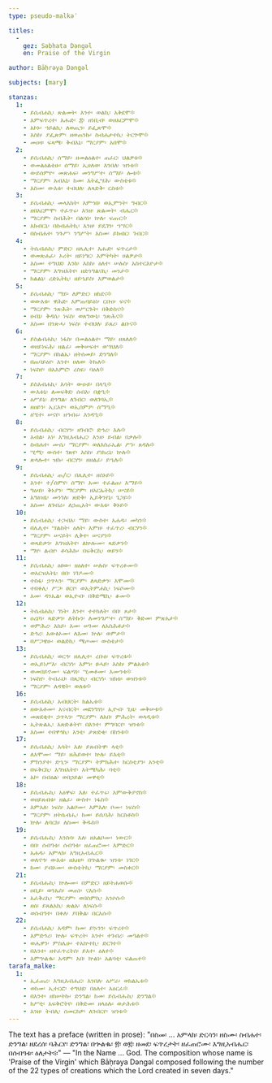 ```yaml
---
type: pseudo-malkəʾ

titles:
  -
    gez: Səbḥata Dəngəl
    en: Praise of the Virgin

author: Bāḥrəya Dəngəl

subjects: [mary]

stanzas:
  1:
    - ይሴብሐኪ፡ ጽልመት፡ እንተ፡ ወልኪ፡ አቅደሞ፨
    - እምፍጥረተ፡ እሑድ፡ ፰፡ ዘነቢብ፡ ወዘአርምሞ፨
    - አኮኑ፡ ኀይልኪ፡ ለወጢን፡ ይፌጽሞ፨
    - እስከ፡ ያፌጽም፡ ዘወጠንኩ፡ ስብሐታተኪ፡ ትርጕሞ፨
    - መዐዛ፡ ፍጻሜ፡ ቅብእኒ፡ ማርያም፡ አበሞ፨
  2:
    - ይሴብሐኪ፡ ሰማይ፡ ዘመልዕልተ፡ ጠፈር፡ ህልዎቱ፨
    - ወመልዕልቴሁ፡ ሰማይ፡ ኢሀለወ፡ እንበለ፡ ዝንቱ፨
    - ውይሰምዮ፡ መጽሐፍ፡ መንግሥተ፡ ሰማይ፡ ሎቱ፨
    - ማርያም፡ አብእኒ፡ ከመ፡ እትፌሣሕ፡ ውስቴቱ፨
    - እስመ፡ ውእቱ፡ ተብህለ፡ ለጻድቅ፡ ርስቱ፨
  3:
    - ይሴብሐኪ፡ መላእክት፡ እምኀበ፡ ወኢምንት፡ ግብር፨
    - ዘበአርምሞ፡ ተፈጥሩ፡ እንዘ፡ ጽልመት፡ ብሔር፨
    - ማርያም፡ ስብሕት፡ በልሳነ፡ ኵሉ፡ ፍጡር፨
    - አክብርኒ፡ በስብሐትኪ፡ እንዘ፡ ይዴገን፡ ኀሣር፨
    - በስብሐተ፡ ንጉሥ፡ ንግሥት፡ እስመ፡ ይክብር፡ ገብር፨
  4:
    - ትሴብሐኪ፡ ምድር፡ ዘሌሊተ፡ እሑድ፡ ፍጥረታ፨
    - ወመጽሐፈ፡ ኦሪት፡ ዘይነግር፡ እምትካት፡ ሀልዎታ፨
    - እስመ፡ ተግህደ፡ እንከ፡ እስከ፡ ዕለተ፡ ሠሉስ፡ አስተርእዮታ፨
    - ማርያም፡ እግዝእትየ፡ ዘድንግልናኪ፡ መንታ፨
    - ክልልኒ፡ ረድኤትኪ፡ ዘይኄይስ፡ እምወልታ፨
  5:
    - ይሴብሐኪ፡ ማይ፡ ለምድር፡ ዘከደና፨
    - ወውእቱ፡ ዋሕድ፡ እምጠባይዕነ፡ ርቡዐ፡ ፍና፨
    - ማርያም፡ ንጽሕት፡ ወሥርጉት፡ በቅድስና፨
    - ሀብኒ፡ ቅዳሴ፡ ነፍስ፡ ወጸግውኒ፡ ንጽሕና፨
    - እስመ፡ በንጽሓ፡ ነፍስ፡ ተብህለ፡ ይጸሪ፡ ልቡና፨
  6:
    - ይስልብሐኪ፡ ነፋስ፡ በመልዕልተ፡ ማይ፡ ዘጸለለ፨
    - ወዘይነፍሕ፡ ዘልፈ፡ መቅሠፍተ፡ ወሣህለ፨
    - ማርያም፡ በክልኤ፡ ዘትሰመይ፡ ድንግለ፨
    - በጠባይዕየ፡ እንተ፡ ሀለወ፡ ትኩለ፨
    - ነፍስየ፡ በአእምሮ፡ ረስዪ፡ ባዕለ፨
  7:
    - ይስእብሐኪ፡ እሳት፡ ውዑይ፡ በላዒ፨
    - ውእቱኒ፡ ለመፍቅደ፡ ሰብእ፡ በቋዒ፨
    - ዕሥይኒ፡ ድንግል፡ ለገብር፡ ወለገባኢ፨
    - ዘዐይን፡ ኢርእዮ፡ ወኢሰምዖ፡ ሰማዒ፨
    - ዕሤተ፡ ሠናየ፡ ዘኅብሩ፡ እንዳዒ፨
  8:
    - ይሴብሐኪ፡ ብርሃን፡ ዘገብሮ፡ ድኅረ፡ እሉ፨
    - እብል፡ አነ፡ እግዚአብሔር፡ እንዘ፡ ይብል፡ በቃሉ፨
    - ስብሐተ፡ ሙሴ፡ ማርያም፡ ወለእስራኤል፡ ሥነ፡ ጸዳሉ፨
    - ሢሚ፡ ውስተ፡ ገጽየ፡ እስከ፡ ያነክረኒ፡ ኵሉ፨
    - ጽላሎተ፡ ዝኩ፡ ብርሃን፡ ዘዘልፈ፡ ይኄሉ፨
  9:
    - ይሴብሐኪ፡ ጠ/ር፡ በሌሊተ፡ ዘሰኑይ፨
    - እንተ፡ ተ/ሰምየ፡ ሰማየ፡ አመ፡ ተፈልጠ፡ እማይ፨
    - ግዕዛነ፡ ቅኑያን፡ ማርያም፡ ዘአርኡትኪ፡ ሠናይ፨
    - አግዕዝኒ፡ መንገለ፡ ጽድቅ፡ ኢይቅንየኒ፡ ጌጋይ፨
    - እስመ፡ ለገብራ፡ ለኃጢአት፡ ውእቱ፡ ቅኑይ፨
  10:
    - ይሴብሐኪ፡ ተጋብአ፡ ማይ፡ ውስተ፡ አሐዱ፡ መካን፨
    - በሌሊተ፡ ሣልስት፡ ዕለት፡ እምዘ፡ ተፈጥረ፡ ብርሃን፨
    - ማርያም፡ ሠናይት፡ ሊቅተ፡ ሠናያን፨
    - ወጻድቃን፡ እግዝእትየ፡ ለኵሎሙ፡ ጻድቃን፨
    - ማየ፡ ልብየ፡ ቶሳሕኩ፡ በፍቅርኪ፡ ወይን፨
  11:
    - ይሴብሐኪ፡ ዕፀው፡ ዘዕለተ፡ ሠሉስ፡ ፍጥረቶሙ፨
    - ወአርዝእትኒ፡ በበ፡ ነገዶሙ፨
    - ተስፋ፡ ኃጥኣን፡ ማርያም፡ ለጻድቃን፡ እሞሙ፨
    - ተበቀሊ፡ ሥጋ፡ ፀርየ፡ ወኢትምሐኪ፡ ነፍሶሙ፨
    - እመ፡ ዳንኤል፡ ወኢዮብ፡ በቅድሜኪ፡ ቆሙ፨
  12:
    - ትሴብሐኪ፡ ገነት፡ እንተ፡ ተተክለት፡ በበ፡ ጾታ፨
    - ዐረቦነ፡ ጻድቃን፡ ለትኩን፡ ለመንግሥተ፡ ሰማይ፡ ቅድመ፡ ምጽአታ፨
    - ወምሕረ፡ እከይ፡ እመ፡ ሠገመ፡ ለአስሕቶታ፨
    - ድኅረ፡ አውፅኦሙ፡ ለእመ፡ ኵሉ፡ ወምታ፨
    - በሥጋዌሁ፡ ወልድኪ፡ ሜጦሙ፡ ውስቴታ፨
  13:
    - ይሴብሐኪ፡ ወርኅ፡ ዘሌሊተ፡ ረቡዕ፡ ፍጥረቱ፨
    - ወኢይነሥእ፡ ብርሃነ፡ እምነ፡ ፀሓይ፡ እስከ፡ ምልአቱ፨
    - ወመበይኖሙ፡ ፍልጣነ፡ ሢመቶሙ፡ እሙንቱ፨
    - ነፍስየ፡ ትብራህ፡ በጸጋኪ፡ ብርሃነ፡ ዝክቱ፡ ወዝንቱ፨
    - ማርያም፡ ለዳዊት፡ ወለቱ፨
  16:
    - ይሴብሐኪ፡ አብህርት፡ ክልኤቱ፨
    - ዘውእቶሙ፡ አናብርት፡ መደንግፃነ፡ ኢዮብ፡ ጊዜ፡ መቅሠቱ፨
    - መጽደቂተ፡ ኃጥኣን፡ ማርያም፡ ለአበ፡ ምሕረት፡ ወላዲቱ፨
    - ኢትጽልኢ፡ አጽድቆትየ፡ በእንተ፡ ምግባርየ፡ ዝንቱ፨
    - እስመ፡ ተበዋኅኪ፡ አንቲ፡ ታጽድቂ፡ በከንቱ፨
  17:
    - ይሴብሐኪ፡ እሳት፡ እለ፡ ይጸብትዋ፡ ላቲ፨
    - ለእሞሙ፡ ማይ፡ ዘሕይወተ፡ ኵሉ፡ ይእቲ፨
    - ምክንያተ፡ ድኂን፡ ማርያም፡ ትምክሕተ፡ ክርስቲያን፡ አንቲ፨
    - በፍቅርኪ፡ እግዝእትየ፡ እትሜካሕ፡ ባቲ፨
    - አኮ፡ በብዕል፡ ወበኃይል፡ መዋቲ፨
  18:
    - ይሴብሑኪ፡ አዕዋፍ፡ እለ፡ ተፈጥሩ፡ እምውቅያኖስ፨
    - ወዘይጸብቱ፡ ዘልፈ፡ ውስተ፡ ነፋስ፨
    - እምእለ፡ ነፍስ፡ አልቦሙ፡ እምእለ፡ ቦሙ፡ ነፍስ፨
    - ማርያም፡ ዘትሴብሒ፡ ከመ፡ ይሴባሕ፡ ክርስቶስ፨
    - ኵሉ፡ ለባርክ፡ ለስሙ፡ ቅዱስ፨
  19:
    - ይሴብሑኪ፡ እንስሳ፡ እለ፡ ዘአልቦሙ፡ ነውር፨
    - በበ፡ ሰብዓቱ፡ ሰብዓቱ፡ ዘፈጠሮሙ፡ እምድር፨
    - አሐዱ፡ አምላክ፡ እግዚአብሔር፨
    - ወለኖኅ፡ ውእቱ፡ ዘአዘዞ፡ በኍልቈ፡ ዝንቱ፡ ነገር፨
    - ከመ፡ ያብኦሙ፡ ውስቴትኪ፡ ማርያም፡ መስቀር፨
  21:
    - ይሴብሑኪ፡ ኵሎሙ፡ በምድር፡ ዘይትሐወሱ፨
    - ዐቢይ፡ ወንኡስ፡ መጠነ፡ ናእሱ፨
    - አፈቅረኪ፡ ማርያም፡ ወበስምኪ፡ አንሶሱ፨
    - ዘሰ፡ ይጸልአኪ፡ ጽልአ፡ ለነፍሱ፨
    - ወሰብዓተ፡ በቀለ፡ ያበቅል፡ በርእሱ፨
  22:
    - ይሴብሐኪ፡ አዳም፡ ከመ፡ ይኴንን፡ ፍጥረተ፨
    - እምድኅረ፡ ኵሉ፡ ፍጥረት፡ እንተ፡ ተገብረ፡ መዓልተ፨
    - ወሔዋን፡ ምስሌሁ፡ ተአኵተኪ፡ ድርገተ፨
    - በእንተ፡ ዘተፈጥረትሰ፡ ይእተ፡ ዕለተ፨
    - እምኍልቈ፡ አዳም፡ አበ፡ ኵልነ፡ አልባቲ፡ ፍልጠተ፨
tarafa_malke:
  1:
    - ኢፈጠረ፡ እግዚአብሔር፡ እንበለ፡ ዕሥራ፡ ወክልኤቱ፨
    - ወከመ፡ ኢተርፎ፡ ተግህደ፡ በዕለተ፡ አዕርፈ፨
    - በእንተ፡ ዘከሠትኩ፡ ድንግል፡ ከመ፡ ይሴብሑኪ፡ ድንግል፨
    - ክሥቲ፡ አፍቅሮትየ፡ በቅድመ፡ ዘላዕሉ፡ ወታሕቱ፨
    - እንዘ፡ ትብሊ፡ ሰመርክዎ፡ ለገብርየ፡ ዝንቱ፨
---
```

The text has a preface (written in prose): "በስመ፡ ... አምላክ፡ ድርሳን፡ ዘስሙ፡ ስብሐተ፡ ድንግል፡ ዘደረሰ፡ ባሕርየ፡ ድንግል፡ በኍልቈ፡ ፳፡ ወ፪፡ ዘመደ፡ ፍጥረታት፡ ዘፈጠሮሙ፡ እግዚአብሔር፡ በሰብዓቱ፡ ዕለታት፨" — "In the Name ... God. The composition whose name is 'Praise of the Virgin' which Bāḥrəya Dəngəl composed following the number of the 22 types of creations which the Lord created in seven days."
